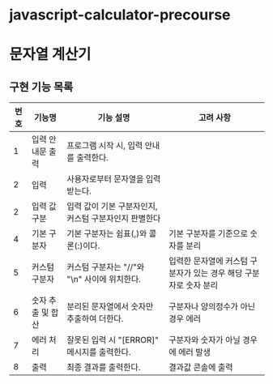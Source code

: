 # javascript-calculator-precourse

# 문자열 계산기

## 구현 기능 목록

| 번호 | 기능명            | 기능 설명                                             | 고려 사항                                                         |
| ---- | ----------------- | ----------------------------------------------------- | ----------------------------------------------------------------- |
| 1    | 입력 안내문 출력  | 프로그램 시작 시, 입력 안내를 출력한다.               |                                                                   |
| 2    | 입력              | 사용자로부터 문자열을 입력받는다.                     |                                                                   |
| 2    | 입력 값 구분      | 입력 값이 기본 구분자인지, 커스텀 구분자인지 판별한다 |                                                                   |
| 4    | 기본 구분자       | 기본 구분자는 쉼표(,)와 콜론(:)이다.                  | 기본 구분자를 기준으로 숫자를 분리                                |
| 5    | 커스텀 구분자     | 커스텀 구분자는 "//"와 "\n" 사이에 위치한다.          | 입력한 문자열에 커스텀 구분자가 있는 경우 해당 구분자로 숫자 분리 |
| 6    | 숫자 추출 및 합산 | 분리된 문자열에서 숫자만 추출하여 더한다.             | 구분자나 양의정수가 아닌경우 에러                                 |
| 7    | 에러 처리         | 잘못된 입력 시 "[ERROR]" 메시지를 출력한다.           | 구분자와 숫자가 아닐 경우에 에러 발생                             |
| 8    | 출력              | 최종 결과를 출력한다.                                 | 결과값 콘솔에 출력                                                |
